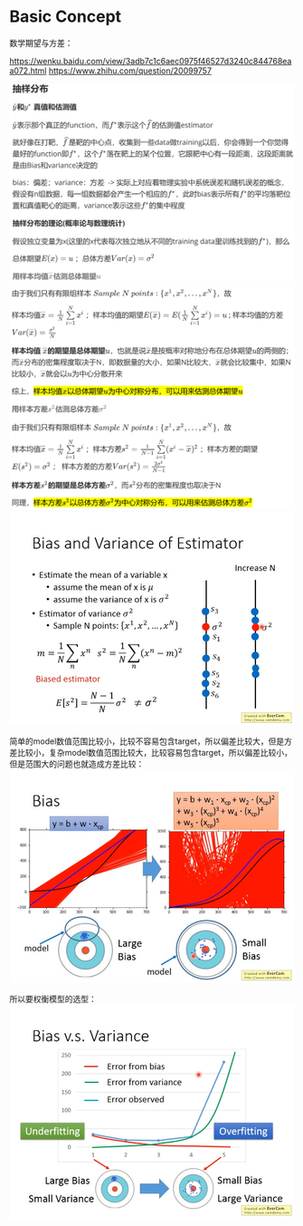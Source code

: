 # Basic Concept

数学期望与方差：

<https://wenku.baidu.com/view/3adb7c1c6aec0975f46527d3240c844768eaa072.html>
<https://www.zhihu.com/question/20099757>

![图 10](images/P4_Basic%20Concept_2020-07-22_10-12-39.png)  
![图 11](images/P4_Basic%20Concept_2020-07-22_10-13-01.png)  
![图 12](images/P4_Basic%20Concept_2020-07-22_10-17-55.jpg)  

简单的model数值范围比较小，比较不容易包含target，所以偏差比较大，但是方差比较小，复杂model数值范围比较大，比较容易包含target，所以偏差比较小，但是范围大的问题也就造成方差比较：
![图 13](images/P4_Basic%20Concept_2020-07-22_10-35-08.jpg)  

所以要权衡模型的选型：
![图 14](images/P4_Basic%20Concept_2020-07-22_10-37-01.jpg)  
